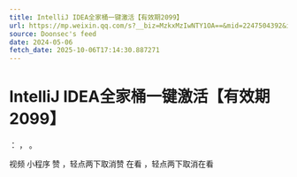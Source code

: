 ```yaml
---
title: IntelliJ IDEA全家桶一键激活【有效期2099】
url: https://mp.weixin.qq.com/s?__biz=MzkxMzIwNTY1OA==&mid=2247504392&idx=1&sn=57b693da76f44a00e3d0a3cef2154c74
source: Doonsec's feed
date: 2024-05-06
fetch_date: 2025-10-06T17:14:30.887271
---
```


# IntelliJ IDEA全家桶一键激活【有效期2099】

：
，
。

视频
小程序
赞
，轻点两下取消赞
在看
，轻点两下取消在看